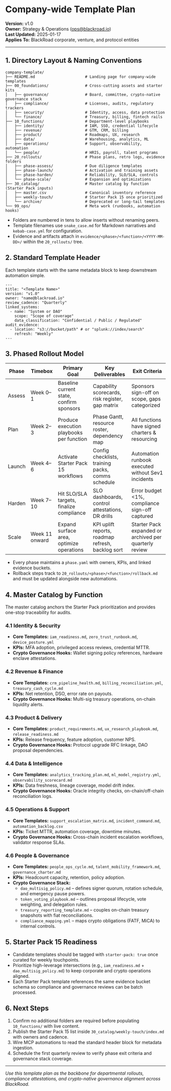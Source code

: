 # Company-wide Template Plan

**Version:** v1.0  
**Owner:** Strategy & Operations (ops@blackroad.io)  
**Last Updated:** 2025-01-17  
**Applies To:** BlackRoad corporate, venture, and protocol entities

---

## 1. Directory Layout & Naming Conventions

```
company-template/
├── README.md                      # Landing page for company-wide templates
├── 00_foundations/                # Cross-cutting assets and starter kits
│   ├── governance/                # Board, committee, crypto-native governance stack
│   ├── compliance/                # Licenses, audits, regulatory trackers
│   ├── security/                  # Identity, access, data protection
│   └── finance/                   # Treasury, billing, fintech rails
├── 10_functions/                  # Department-level playbooks
│   ├── identity/                  # IAM, SSO, credential lifecycle
│   ├── revenue/                   # GTM, CRM, billing
│   ├── product/                   # Roadmaps, UX, research
│   ├── data/                      # Warehousing, analytics, ML
│   ├── operations/                # Support, observability, automation
│   └── people/                    # HRIS, payroll, talent programs
├── 20_rollouts/                   # Phase plans, retro logs, evidence folders
│   ├── phase-assess/              # Due diligence templates
│   ├── phase-launch/              # Activation and training assets
│   ├── phase-harden/              # Reliability, SLO/SLA, controls
│   └── phase-scale/               # Expansion and optimizations
├── 30_catalog/                    # Master catalog by function (Starter Pack inputs)
│   ├── master.csv                 # Canonical inventory reference
│   ├── weekly-touch/              # Starter Pack 15 once prioritized
│   └── archive/                   # Deprecated or long-tail templates
└── 99_ops/                        # Meta work (runbooks, automation hooks)
```

- Folders are numbered in tens to allow inserts without renaming peers.
- Template filenames use `snake_case.md` for Markdown narratives and `kebab-case.yml` for configuration.
- Evidence and artifacts attach in `evidence/<phase>/<function>/<YYYY-MM-DD>/` within the `20_rollouts/` tree.

## 2. Standard Template Header

Each template starts with the same metadata block to keep downstream automation simple.

```
---
title: "<Template Name>"
version: "v1.0"
owner: "name@blackroad.io"
review_cadence: "Quarterly"
linked_systems:
  - name: "System or DAO"
    scope: "Scope of coverage"
    data_classification: "Confidential / Public / Regulated"
audit_evidence:
  - location: "s3://bucket/path" # or "splunk://index/search"
    refresh: "Weekly"
---
```

## 3. Phased Rollout Model

| Phase   | Timebox        | Primary Goal                                 | Key Deliverables                                  | Exit Criteria                                           |
|---------|----------------|----------------------------------------------|----------------------------------------------------|---------------------------------------------------------|
| Assess  | Week 0–1       | Baseline current state, confirm sponsors     | Capability scorecards, risk register, gap matrix   | Sponsors sign-off on scope, gaps categorized            |
| Plan    | Week 2–3       | Produce execution playbooks per function     | Phase Gantt, resource roster, dependency map       | All functions have signed charters & resourcing         |
| Launch  | Week 4–6       | Activate Starter Pack 15 workflows           | Config checklists, training packs, comms schedule  | Automation runbook executed without Sev1 incidents      |
| Harden  | Week 7–10      | Hit SLO/SLA targets, finalize compliance     | SLO dashboards, control attestations, DR drills    | Error budget <1%, compliance sign-off captured          |
| Scale   | Week 11 onward | Expand surface area, optimize operations     | KPI uplift reports, roadmap refresh, backlog sort  | Starter Pack expanded or archived per quarterly review  |

- Every phase maintains a `phase.yaml` with owners, KPIs, and linked evidence buckets.
- Rollback steps track to `20_rollouts/<phase>/<function>/rollback.md` and must be updated alongside new automations.

## 4. Master Catalog by Function

The master catalog anchors the Starter Pack prioritization and provides one-stop traceability for audits.

### 4.1 Identity & Security
- **Core Templates:** `iam_readiness.md`, `zero_trust_runbook.md`, `device_posture.yml`
- **KPIs:** MFA adoption, privileged access reviews, credential MTTR.
- **Crypto Governance Hooks:** Wallet signing policy references, hardware enclave attestations.

### 4.2 Revenue & Finance
- **Core Templates:** `crm_pipeline_health.md`, `billing_reconciliation.yml`, `treasury_cash_cycle.md`
- **KPIs:** Net retention, DSO, error rate on payouts.
- **Crypto Governance Hooks:** Multi-sig treasury operations, on-chain liquidity alerts.

### 4.3 Product & Delivery
- **Core Templates:** `product_requirements.md`, `ux_research_playbook.md`, `release_readiness.md`
- **KPIs:** Release frequency, feature adoption, customer NPS.
- **Crypto Governance Hooks:** Protocol upgrade RFC linkage, DAO proposal dependencies.

### 4.4 Data & Intelligence
- **Core Templates:** `analytics_tracking_plan.md`, `ml_model_registry.yml`, `observability_scorecard.md`
- **KPIs:** Data freshness, lineage coverage, model drift index.
- **Crypto Governance Hooks:** Oracle integrity checks, on-chain/off-chain reconciliation logs.

### 4.5 Operations & Support
- **Core Templates:** `support_escalation_matrix.md`, `incident_command.md`, `automation_backlog.csv`
- **KPIs:** Ticket MTTR, automation coverage, downtime minutes.
- **Crypto Governance Hooks:** Cross-chain incident escalation workflows, validator response SLAs.

### 4.6 People & Governance
- **Core Templates:** `people_ops_cycle.md`, `talent_mobility_framework.md`, `governance_charter.md`
- **KPIs:** Headcount capacity, retention, policy adoption.
- **Crypto Governance Stack:**
  - `dao_multisig_policy.md` – defines signer quorum, rotation schedule, and emergency pause powers.
  - `token_voting_playbook.md` – outlines proposal lifecycle, vote weighting, and delegation rules.
  - `treasury_reporting_template.md` – couples on-chain treasury snapshots with fiat reconciliations.
  - `compliance_mapping.yml` – maps crypto obligations (FATF, MiCA) to internal controls.

## 5. Starter Pack 15 Readiness

- Candidate templates should be tagged with `starter-pack: true` once curated for weekly touchpoints.
- Prioritize high-leverage intersections (e.g., `iam_readiness.md` + `dao_multisig_policy.md`) to keep corporate and crypto operations aligned.
- Each Starter Pack template references the same evidence bucket schema so compliance and governance reviews can be batch processed.

## 6. Next Steps

1. Confirm no additional folders are required before populating `10_functions/` with live content.
2. Publish the Starter Pack 15 list inside `30_catalog/weekly-touch/index.md` with owners and cadence.
3. Wire MCP automations to read the standard header block for metadata ingestion.
4. Schedule the first quarterly review to verify phase exit criteria and governance stack coverage.

---

_Use this template plan as the backbone for departmental rollouts, compliance attestations, and crypto-native governance alignment across BlackRoad._
